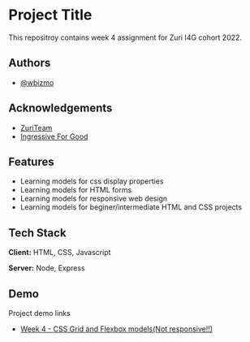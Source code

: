 
# Project Title

This repositroy contains week 4 assignment for Zuri I4G cohort 2022.


## Authors

- [@wbizmo](https://www.github.com/wbizmo)


## Acknowledgements

 - [ZuriTeam](https://zuri.team)
 - [Ingressive For Good](https://ingressive.org)


## Features

- Learning models for css display properties
- Learning models for HTML forms
- Learning models for responsive web design
- Learning models for beginer/intermediate HTML and CSS projects


## Tech Stack

**Client:** HTML, CSS, Javascript

**Server:** Node, Express


## Demo

Project demo links

- [Week 4 - CSS Grid and Flexbox models(Not responsive!!)](https://zuri-week-4-css-assignment.wbizmo.repl.co)
